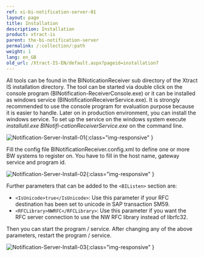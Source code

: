 ```yaml
---
ref: xi-bi-notification-server-01
layout: page
title: Installation
description: Installation
product: xtract-is
parent: the-bi-notification-server
permalink: /:collection/:path
weight: 1
lang: en_GB
old_url: /Xtract-IS-EN/default.aspx?pageid=installation7
---
```


All tools can be found in the BINoticationReceiver sub directory of the Xtract IS installation directory. The tool can be started via double click on the console program (BINotification-ReceiverConsole.exe) or it can be installed as windows service (BINotificationReceiverService.exe). It is strongly recommended to use the console program for evaluation purpose because it is easier to handle. Later on in production environment, you can install the windows service. To set up the service on the windows system execute *installutil.exe BINotifi-cationReceiverService.exe* on the command line.

![Notification-Server-Install-01](/img/content/Notification-Server-Install-01.png){:class="img-responsive" }


Fill the config file BINotificationReceiver.config.xml to define one or more BW systems to register on. You have to fill in the host name, gateway service and program id.

![Notification-Server-Install-02](/img/content/Notification-Server-Install-02.png){:class="img-responsive" }

Further parameters that can be added to the `<BIListen>` section are:
- `<IsUnicode>true</IsUnicode>`: Use this parameter if your RFC destination has been set to unicode in SAP transaction SM59.
- `<RFCLibrary>NWRFC</RFCLibrary>`: Use this parameter if you want the RFC server connection to use the NW RFC library instead of librfc32.

Then you can start the program / service. After changing any of the above parameters, restart the program / service.

![Notification-Server-Install-03](/img/content/Notification-Server-Install-03.png){:class="img-responsive" }